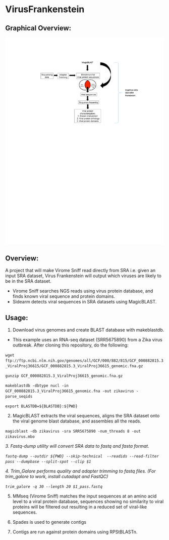 
# VirusFrankenstein

## Graphical Overview:

![Schematic](VirusFrankenstein_Workflow.png)

## Overview:

A project that will make Virome Sniff read directly from SRA i.e. given an input SRA dataset, Virus Frankenstein will output which viruses are likely to be in the SRA dataset. 
* Virome Sniff searches NGS reads using virus protein database, and finds known viral sequence and protein domains. 
* Sidearm detects viral sequences in SRA datasets using MagicBLAST.

## Usage:

1. Download virus genomes and create BLAST database with makeblastdb. 

* This example uses an RNA-seq dataset (SRR5675890) from a Zika virus outbreak. After cloning this repository, do the following:

```wget ftp://ftp.ncbi.nlm.nih.gov/genomes/all/GCF/000/882/815/GCF_000882815.3_ViralProj36615/GCF_000882815.3_ViralProj36615_genomic.fna.gz```

```gunzip GCF_000882815.3_ViralProj36615_genomic.fna.gz```

```makeblastdb -dbtype nucl -in GCF_000882815.3_ViralProj36615_genomic.fna -out zikavirus -parse_seqids```

```export BLASTDB=${BLASTDB}:${PWD}```

2. MagicBLAST extracts the viral sequences, aligns the SRA dataset onto the viral genome blast database, and assembles all the reads.

```magicblast -db zikavirus -sra SRR5675890 -num_threads 8 -out zikavirus.mbo```

*3. Fastq-dump utility will convert SRA data to fastq and fasta format.*

*```fastq-dump --outdir ${PWD} --skip-technical  --readids --read-filter pass --dumpbase --split-spot --clip $1```*

*4. Trim_Galore performs quality and adapter trimming to fastq files. (For trim_galore to work, install cutadapt and FastQC)*

*```trim_galore -q 30 --length 20 $1_pass.fastq```*

5. MMseq (Virome Sniff) matches the input sequences at an amino acid level to a viral protein database, sequences showing no similarity to viral proteins will be filtered out resulting in a reduced set of viral-like sequences.

6.  Spades is used to generate contigs

7.  Contigs are run against protein domains using RPStBLASTn.  















